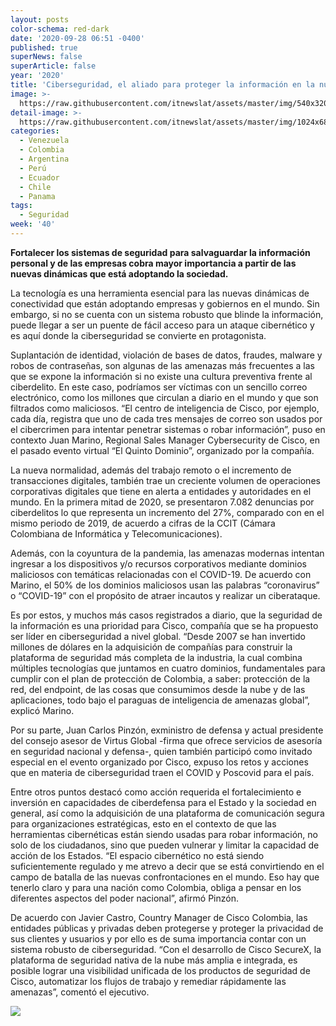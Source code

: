 ```yaml
---
layout: posts
color-schema: red-dark
date: '2020-09-28 06:51 -0400'
published: true
superNews: false
superArticle: false
year: '2020'
title: 'Ciberseguridad, el aliado para proteger la información en la nueva normalidad'
image: >-
  https://raw.githubusercontent.com/itnewslat/assets/master/img/540x320/Ciber-seguridad-p.jpg
detail-image: >-
  https://raw.githubusercontent.com/itnewslat/assets/master/img/1024x680/Ciber-seguridad-g.jpg
categories:
  - Venezuela
  - Colombia
  - Argentina
  - Perú
  - Ecuador
  - Chile
  - Panama
tags:
  - Seguridad
week: '40'
---
```

**Fortalecer los sistemas de seguridad para salvaguardar la información personal y de las empresas cobra mayor importancia a partir de las nuevas dinámicas que está adoptando la sociedad.**

La tecnología es una herramienta esencial para las nuevas dinámicas de conectividad que están adoptando empresas y gobiernos en el mundo. Sin embargo, si no se cuenta con un sistema robusto que blinde la información, puede llegar a ser un puente de fácil acceso para un ataque cibernético y es aquí donde la ciberseguridad se convierte en protagonista.

Suplantación de identidad, violación de bases de datos, fraudes, malware y robos de contraseñas, son algunas de las amenazas más frecuentes a las que se expone la información si no existe una cultura preventiva frente al ciberdelito. En este caso, podríamos ser víctimas con un sencillo correo electrónico, como los millones que circulan a diario en el mundo y que son filtrados como maliciosos. “El centro de inteligencia de Cisco, por ejemplo, cada día, registra que uno de cada tres mensajes de correo son usados por el cibercrimen para intentar penetrar sistemas o robar información”, puso en contexto Juan Marino, Regional Sales Manager Cybersecurity de Cisco, en el pasado evento virtual “El Quinto Dominio”, organizado por la compañía.

La nueva normalidad, además del trabajo remoto o el incremento de transacciones digitales, también trae un creciente volumen de operaciones corporativas digitales que tiene en alerta a entidades y autoridades en el mundo. En la primera mitad de 2020, se presentaron 7.082 denuncias por ciberdelitos lo que representa un incremento del 27%, comparado con en el mismo periodo de 2019, de acuerdo a cifras de la CCIT (Cámara Colombiana de Informática y Telecomunicaciones).

Además, con la coyuntura de la pandemia, las amenazas modernas intentan ingresar a los dispositivos y/o recursos corporativos mediante dominios maliciosos con temáticas relacionadas con el COVID-19. De acuerdo con Marino, el 50% de los dominios maliciosos usan las palabras “coronavirus” o “COVID-19” con el propósito de atraer incautos y realizar un ciberataque. 

Es por estos, y muchos más casos registrados a diario, que la seguridad de la información es una prioridad para Cisco, compañía que se ha propuesto ser líder en ciberseguridad a nivel global. “Desde 2007 se han invertido millones de dólares en la adquisición de compañías para construir la plataforma de seguridad más completa de la industria, la cual combina múltiples tecnologías que juntamos en cuatro dominios, fundamentales para cumplir con el plan de protección de Colombia, a saber: protección de la red, del endpoint, de las cosas que consumimos desde la nube y de las aplicaciones, todo bajo el paraguas de inteligencia de amenazas global”, explicó Marino.

Por su parte, Juan Carlos Pinzón, exministro de defensa y actual presidente del consejo asesor de Virtus Global -firma que ofrece servicios de asesoría en seguridad nacional y defensa-, quien también participó como invitado especial en el evento organizado por Cisco, expuso los retos y acciones que en materia de ciberseguridad traen el COVID y Poscovid para el país. 

Entre otros puntos destacó como acción requerida el fortalecimiento e inversión en capacidades de ciberdefensa para el Estado y la sociedad en general, así como la adquisición de una plataforma de comunicación segura para organizaciones estratégicas, esto en el contexto de que las herramientas cibernéticas están siendo usadas para robar información, no solo de los ciudadanos, sino que pueden vulnerar y limitar la capacidad de acción de los Estados. “El espacio cibernético no está siendo suficientemente regulado y me atrevo a decir que se está convirtiendo en el campo de batalla de las nuevas confrontaciones en el mundo. Eso hay que tenerlo claro y para una nación como Colombia, obliga a pensar en los diferentes aspectos del poder nacional”, afirmó Pinzón. 

De acuerdo con Javier Castro, Country Manager de Cisco Colombia, las entidades públicas y privadas deben protegerse y proteger la privacidad de sus clientes y usuarios y por ello es de suma importancia contar con un sistema robusto de ciberseguridad. “Con el desarrollo de Cisco SecureX, la plataforma de seguridad nativa de la nube más amplia e integrada, es posible lograr una visibilidad unificada de los productos de seguridad de Cisco, automatizar los flujos de trabajo y remediar rápidamente las amenazas”, comentó el ejecutivo. 

<img src="https://tracker.metricool.com/c3po.jpg?hash=56f88a41e39ab42c063cc51676587a04"/>
